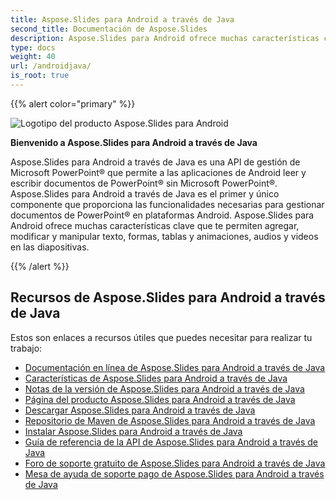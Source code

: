 ```yaml
---
title: Aspose.Slides para Android a través de Java
second_title: Documentación de Aspose.Slides
description: Aspose.Slides para Android ofrece muchas características clave que te permiten agregar, modificar y manipular texto, formas, tablas y animaciones, audios y videos en las diapositivas.
type: docs
weight: 40
url: /androidjava/
is_root: true
---
```


{{% alert color="primary" %}}

![Logotipo del producto Aspose.Slides para Android](home_1.png)

**Bienvenido a Aspose.Slides para Android a través de Java**

Aspose.Slides para Android a través de Java es una API de gestión de Microsoft PowerPoint® que permite a las aplicaciones de Android leer y escribir documentos de PowerPoint® sin Microsoft PowerPoint®. Aspose.Slides para Android a través de Java es el primer y único componente que proporciona las funcionalidades necesarias para gestionar documentos de PowerPoint® en plataformas Android. Aspose.Slides para Android ofrece muchas características clave que te permiten agregar, modificar y manipular texto, formas, tablas y animaciones, audios y videos en las diapositivas.

{{% /alert %}}

## **Recursos de Aspose.Slides para Android a través de Java**

Estos son enlaces a recursos útiles que puedes necesitar para realizar tu trabajo:

- [Documentación en línea de Aspose.Slides para Android a través de Java](/slides/androidjava/)
- [Características de Aspose.Slides para Android a través de Java](https://docs.aspose.com/slides/androidjava/aspose-slides-for-android-via-java-features/)
- [Notas de la versión de Aspose.Slides para Android a través de Java](https://releases.aspose.com/slides/androidjava/release-notes/)
- [Página del producto Aspose.Slides para Android a través de Java](https://products.aspose.com/slides/android-java/)
- [Descargar Aspose.Slides para Android a través de Java](https://releases.aspose.com/slides/androidjava/)
- [Repositorio de Maven de Aspose.Slides para Android a través de Java](https://releases.aspose.com/java/repo/com/aspose/aspose-slides/)
- [Instalar Aspose.Slides para Android a través de Java](/slides/androidjava/install-aspose-slides-for-android-via-java/) 
- [Guía de referencia de la API de Aspose.Slides para Android a través de Java](https://reference.aspose.com/slides/androidjava)
- [Foro de soporte gratuito de Aspose.Slides para Android a través de Java](https://forum.aspose.com/c/slides/11)
- [Mesa de ayuda de soporte pago de Aspose.Slides para Android a través de Java](https://helpdesk.aspose.com/)